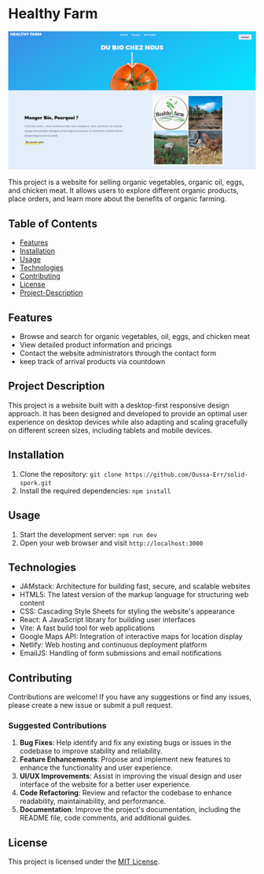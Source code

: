 # Healthy Farm

![Home Screenshot](./src/assets/home-screenshot.png)

This project is a website for selling organic vegetables, organic oil, eggs, and chicken meat. It allows users to explore different organic products, place orders, and learn more about the benefits of organic farming.

## Table of Contents

- [Features](#features)
- [Installation](#installation)
- [Usage](#usage)
- [Technologies](#technologies)
- [Contributing](#contributing)
- [License](#license)
- [Project-Description](#project-description)

## Features

- Browse and search for organic vegetables, oil, eggs, and chicken meat
- View detailed product information and pricings
- Contact the website administrators through the contact form
- keep track of arrival products via countdown

## Project Description

This project is a website built with a desktop-first responsive design approach. It has been designed and developed to provide an optimal user experience on desktop devices while also adapting and scaling gracefully on different screen sizes, including tablets and mobile devices.


## Installation

1. Clone the repository: `git clone https://github.com/Oussa-Err/solid-spork.git`
2. Install the required dependencies: `npm install`

## Usage

1. Start the development server: `npm run dev`
2. Open your web browser and visit `http://localhost:3000`

## Technologies

- JAMstack: Architecture for building fast, secure, and scalable websites
- HTML5: The latest version of the markup language for structuring web content
- CSS: Cascading Style Sheets for styling the website's appearance
- React: A JavaScript library for building user interfaces
- Vite: A fast build tool for web applications
- Google Maps API: Integration of interactive maps for location display
- Netlify: Web hosting and continuous deployment platform
- EmailJS: Handling of form submissions and email notifications

## Contributing

Contributions are welcome! If you have any suggestions or find any issues, please create a new issue or submit a pull request.

### Suggested Contributions

1. **Bug Fixes**: Help identify and fix any existing bugs or issues in the codebase to improve stability and reliability.
2. **Feature Enhancements**: Propose and implement new features to enhance the functionality and user experience.
3. **UI/UX Improvements**: Assist in improving the visual design and user interface of the website for a better user experience.
4. **Code Refactoring**: Review and refactor the codebase to enhance readability, maintainability, and performance.
5. **Documentation**: Improve the project's documentation, including the README file, code comments, and additional guides.


## License

This project is licensed under the [MIT License](./LICENCE).

